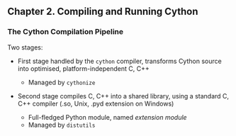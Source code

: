 ## Chapter 2. Compiling and Running Cython


### The Cython Compilation Pipeline

Two stages:

- First stage handled by the `cython` compiler, transforms Cython source into optimised, platform-independent C, C++
    - Managed by `cythonize`

- Second stage compiles C, C++ into a shared library, using a standard C, C++ compiler (.so, Unix, .pyd extension on Windows)
    - Full-fledged Python module, named _extension module_
    - Managed by `distutils`